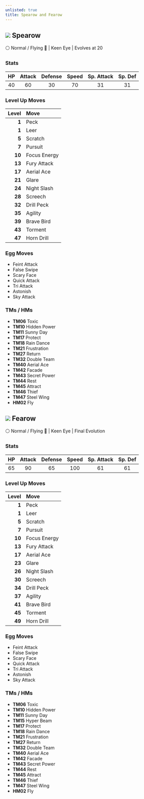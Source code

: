 ```yaml
---
unlisted: true
title: Spearow and Fearow
---
```

## ![](https://serebii.net/emerald/pokemon/021.png) Spearow
⚪ Normal / Flying 🪽 | Keen Eye | Evolves at 20

### Stats

| HP | Attack | Defense | Speed | Sp. Attack | Sp. Def |
|:---:|:---:|:---:|:---:|:---:|:---:|
| 40 | 60 | 30 | 70 | 31 | 31 |

### Level Up Moves

| Level | Move |
|---:|:---|
| **1** | Peck |
| **1** | Leer |
| **5** | Scratch |
| **7** | Pursuit |
| **10** | Focus Energy |
| **13** | Fury Attack |
| **17** | Aerial Ace |
| **21** | Glare |
| **24** | Night Slash |
| **28** | Screech |
| **32** | Drill Peck |
| **35** | Agility |
| **39** | Brave Bird |
| **43** | Torment |
| **47** | Horn Drill |

### Egg Moves
 - Feint Attack
 - False Swipe
 - Scary Face
 - Quick Attack
 - Tri Attack
 - Astonish
 - Sky Attack

### TMs / HMs
 - **TM06** Toxic
 - **TM10** Hidden Power
 - **TM11** Sunny Day
 - **TM17** Protect
 - **TM18** Rain Dance
 - **TM21** Frustration
 - **TM27** Return
 - **TM32** Double Team
 - **TM40** Aerial Ace
 - **TM42** Facade
 - **TM43** Secret Power
 - **TM44** Rest
 - **TM45** Attract
 - **TM46** Thief
 - **TM47** Steel Wing
 - **HM02** Fly

## ![](https://serebii.net/emerald/pokemon/022.png) Fearow
⚪ Normal / Flying 🪽 | Keen Eye | Final Evolution

### Stats

| HP | Attack | Defense | Speed | Sp. Attack | Sp. Def |
|:---:|:---:|:---:|:---:|:---:|:---:|
| 65 | 90 | 65 | 100 | 61 | 61 |

### Level Up Moves

| Level | Move |
|---:|:---|
| **1** | Peck |
| **1** | Leer |
| **5** | Scratch |
| **7** | Pursuit |
| **10** | Focus Energy |
| **13** | Fury Attack |
| **17** | Aerial Ace |
| **23** | Glare |
| **26** | Night Slash |
| **30** | Screech |
| **34** | Drill Peck |
| **37** | Agility |
| **41** | Brave Bird |
| **45** | Torment |
| **49** | Horn Drill |

### Egg Moves
 - Feint Attack
 - False Swipe
 - Scary Face
 - Quick Attack
 - Tri Attack
 - Astonish
 - Sky Attack

### TMs / HMs
 - **TM06** Toxic
 - **TM10** Hidden Power
 - **TM11** Sunny Day
 - **TM15** Hyper Beam
 - **TM17** Protect
 - **TM18** Rain Dance
 - **TM21** Frustration
 - **TM27** Return
 - **TM32** Double Team
 - **TM40** Aerial Ace
 - **TM42** Facade
 - **TM43** Secret Power
 - **TM44** Rest
 - **TM45** Attract
 - **TM46** Thief
 - **TM47** Steel Wing
 - **HM02** Fly